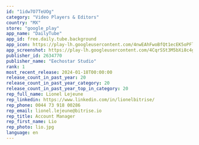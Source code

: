 ```yaml
---
id: "1idw7O7TeUOg"
category: "Video Players & Editors"
country: "MX"
store: "google_play"
app_name: "DailyTube"
app_id: free.daily.tube.background
app_icon: https://play-lh.googleusercontent.com/4nwEAhFwoBfQt1ecEK5oPFl1LOkrsHyceKrTC7uyexI_IKCEQpR-IfJt6_J8gpX-WgPv
app_screenshot: https://play-lh.googleusercontent.com/4CqrSSt3M5bXi8c4gez7_a1VAlvsvwv_IiWONwPyYHFkGsPHQh_Tzs7MgBcE1XaH3Lrb
publisher_id: 2634770
publisher_name: "Eechostar Studio"
rank: 1
most_recent_release: 2024-01-18T00:00:00
release_count_in_past_year: 20
release_count_in_past_year_category: 20
release_count_in_past_year_top_in_category: 20
rep_full_name: Lionel Lejeune
rep_linkedin: https://www.linkedin.com/in/lionelbitrise/
rep_phone: 0044 73 918 00286
rep_email: lionel.lejeune@bitrise.io
rep_title: Account Manager
rep_first_name: Lio
rep_photo: lio.jpg
language: en
---
```

